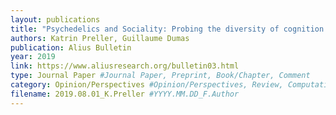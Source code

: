 ```yaml
---
layout: publications
title: "Psychedelics and Sociality: Probing the diversity of cognition beyond individuals"
authors: Katrin Preller, Guillaume Dumas
publication: Alius Bulletin
year: 2019
link: https://www.aliusresearch.org/bulletin03.html
type: Journal Paper #Journal Paper, Preprint, Book/Chapter, Comment
category: Opinion/Perspectives #Opinion/Perspectives, Review, Computational, Social Cognitive and Affective Neuroscience, Experimental
filename: 2019.08.01_K.Preller #YYYY.MM.DD_F.Author
---
```

